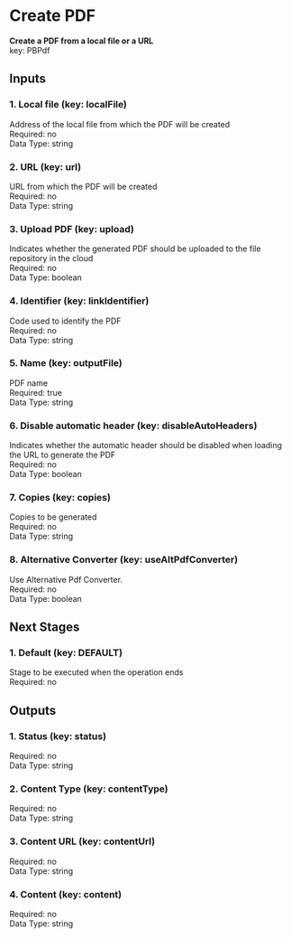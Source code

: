 # Create PDF  
**Create a PDF from a local file or a URL**  
key: PBPdf  
## Inputs  
### 1. Local file (key: localFile)  
Address of the local file from which the PDF will be created  
Required: no  
Data Type: string   
### 2. URL (key: url)  
URL from which the PDF will be created  
Required: no  
Data Type: string   
### 3. Upload PDF (key: upload)  
Indicates whether the generated PDF should be uploaded to the file repository in the cloud  
Required: no  
Data Type: boolean   
### 4. Identifier (key: linkIdentifier)  
Code used to identify the PDF  
Required: no  
Data Type: string   
### 5. Name (key: outputFile)  
PDF name  
Required: true  
Data Type: string   
### 6. Disable automatic header (key: disableAutoHeaders)  
Indicates whether the automatic header should be disabled when loading the URL to generate the PDF  
Required: no  
Data Type: boolean   
### 7. Copies (key: copies)  
Copies to be generated  
Required: no  
Data Type: string   
### 8. Alternative Converter (key: useAltPdfConverter)  
Use Alternative Pdf Converter.  
Required: no  
Data Type: boolean   
## Next Stages  
### 1. Default (key: DEFAULT)  
Stage to be executed when the operation ends  
Required: no  
## Outputs  
### 1. Status (key: status)  
  
Required: no  
Data Type: string   
### 2. Content Type (key: contentType)  
  
Required: no  
Data Type: string   
### 3. Content URL (key: contentUrl)  
  
Required: no  
Data Type: string   
### 4. Content (key: content)  
  
Required: no  
Data Type: string 